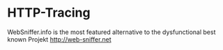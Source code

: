 # HTTP-Tracing
WebSniffer.info is the most featured alternative to the dysfunctional best known Projekt http://web-sniffer.net
